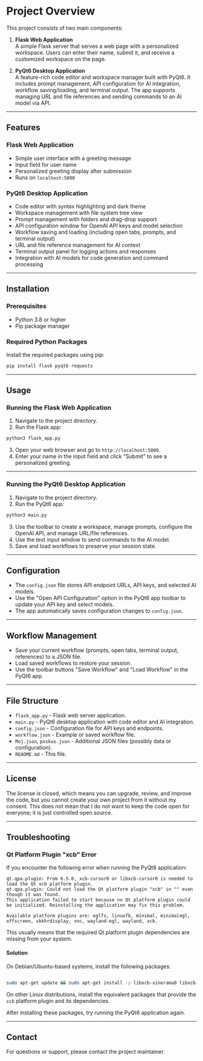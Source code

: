 # Project Overview

This project consists of two main components:

1. **Flask Web Application**  
   A simple Flask server that serves a web page with a personalized workspace. Users can enter their name, submit it, and receive a customized workspace on the page.

2. **PyQt6 Desktop Application**  
   A feature-rich code editor and workspace manager built with PyQt6. It includes prompt management, API configuration for AI integration, workflow saving/loading, and terminal output. The app supports managing URL and file references and sending commands to an AI model via API.

---

## Features

### Flask Web Application
- Simple user interface with a greeting message
- Input field for user name
- Personalized greeting display after submission
- Runs on `localhost:5000`

### PyQt6 Desktop Application
- Code editor with syntax highlighting and dark theme
- Workspace management with file system tree view
- Prompt management with folders and drag-drop support
- API configuration window for OpenAI API keys and model selection
- Workflow saving and loading (including open tabs, prompts, and terminal output)
- URL and file reference management for AI context
- Terminal output panel for logging actions and responses
- Integration with AI models for code generation and command processing

---

## Installation

### Prerequisites
- Python 3.8 or higher
- Pip package manager

### Required Python Packages
Install the required packages using pip:

```bash
pip install flask pyqt6 requests
```

---

## Usage

### Running the Flask Web Application

1. Navigate to the project directory.
2. Run the Flask app:

```bash
python3 flask_app.py
```

3. Open your web browser and go to `http://localhost:5000`.
4. Enter your name in the input field and click "Submit" to see a personalized greeting.

---

### Running the PyQt6 Desktop Application

1. Navigate to the project directory.
2. Run the PyQt6 app:

```bash
python3 main.py
```

3. Use the toolbar to create a workspace, manage prompts, configure the OpenAI API, and manage URL/file references.
4. Use the text input window to send commands to the AI model.
5. Save and load workflows to preserve your session state.

---

## Configuration

- The `config.json` file stores API endpoint URLs, API keys, and selected AI models.
- Use the "Open API Configuration" option in the PyQt6 app toolbar to update your API key and select models.
- The app automatically saves configuration changes to `config.json`.

---

## Workflow Management

- Save your current workflow (prompts, open tabs, terminal output, references) to a JSON file.
- Load saved workflows to restore your session.
- Use the toolbar buttons "Save Workflow" and "Load Workflow" in the PyQt6 app.

---

## File Structure

- `flask_app.py` - Flask web server application.
- `main.py` - PyQt6 desktop application with code editor and AI integration.
- `config.json` - Configuration file for API keys and endpoints.
- `workflow.json` - Example or saved workflow file.
- `Moj.json`, `poskus.json` - Additional JSON files (possibly data or configuration).
- `README.md` - This file.

---

## License

The license is closed, which means you can upgrade, review, and improve the code, but you cannot create your own project from it without my consent. This does not mean that I do not want to keep the code open for everyone; it is just controlled open source.

---

## Troubleshooting

### Qt Platform Plugin "xcb" Error

If you encounter the following error when running the PyQt6 application:

```
qt.qpa.plugin: From 6.5.0, xcb-cursor0 or libxcb-cursor0 is needed to load the Qt xcb platform plugin.
qt.qpa.plugin: Could not load the Qt platform plugin "xcb" in "" even though it was found.
This application failed to start because no Qt platform plugin could be initialized. Reinstalling the application may fix this problem.

Available platform plugins are: eglfs, linuxfb, minimal, minimalegl, offscreen, vkkhrdisplay, vnc, wayland-egl, wayland, xcb.
```

This usually means that the required Qt platform plugin dependencies are missing from your system.

#### Solution

On Debian/Ubuntu-based systems, install the following packages:

```bash

sudo apt-get update && sudo apt-get install -y libxcb-xinerama0 libxcb-cursor0

```

On other Linux distributions, install the equivalent packages that provide the `xcb` platform plugin and its dependencies.

After installing these packages, try running the PyQt6 application again.

---

## Contact

For questions or support, please contact the project maintainer.

